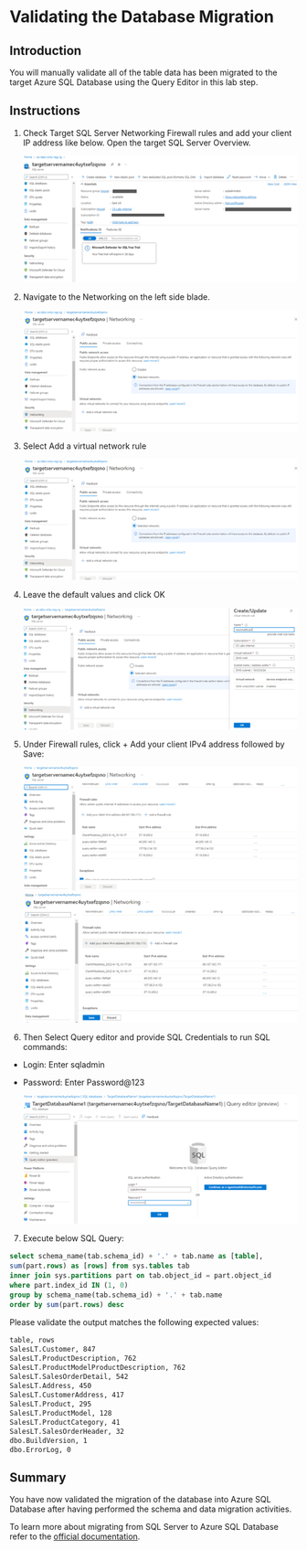# Validating the Database Migration

## Introduction

You will manually validate all of the table data has been migrated to the target Azure SQL Database using the Query Editor in this lab step.

## Instructions

1. Check Target SQL Server Networking Firewall rules and add your client IP address like below. Open the target SQL Server Overview.

    ![DMS](assets/1.png)

2. Navigate to the Networking on the left side blade.

    ![DMS](assets/2.png)

3. Select Add a virtual network rule

    ![DMS](assets/3.png)

4. Leave the default values and click OK

    ![DMS](assets/4.png)

5. Under Firewall rules, click + Add your client IPv4 address followed by Save:

    ![DMS](assets/5.png)
    ![DMS](assets/6.png)

6. Then Select Query editor and provide SQL Credentials to run SQL commands:
  - Login: Enter sqladmin
  - Password: Enter Password@123

    ![DMS](assets/7.png)

7. Execute below SQL Query: 

``` SQL
select schema_name(tab.schema_id) + '.' + tab.name as [table],
sum(part.rows) as [rows] from sys.tables tab        
inner join sys.partitions part on tab.object_id = part.object_id
where part.index_id IN (1, 0)
group by schema_name(tab.schema_id) + '.' + tab.name
order by sum(part.rows) desc
```

Please validate the output matches the following expected values:

```
table, rows
SalesLT.Customer, 847
SalesLT.ProductDescription, 762
SalesLT.ProductModelProductDescription, 762
SalesLT.SalesOrderDetail, 542
SalesLT.Address, 450
SalesLT.CustomerAddress, 417
SalesLT.Product, 295
SalesLT.ProductModel, 128
SalesLT.ProductCategory, 41
SalesLT.SalesOrderHeader, 32
dbo.BuildVersion, 1
dbo.ErrorLog, 0
```

## Summary
You have now validated the migration of the database into Azure SQL Database after having performed the schema and data migration activities. 

To learn more about migrating from SQL Server to Azure SQL Database refer to the [official documentation](https://learn.microsoft.com/en-ca/azure/dms/tutorial-sql-server-to-azure-sql).

